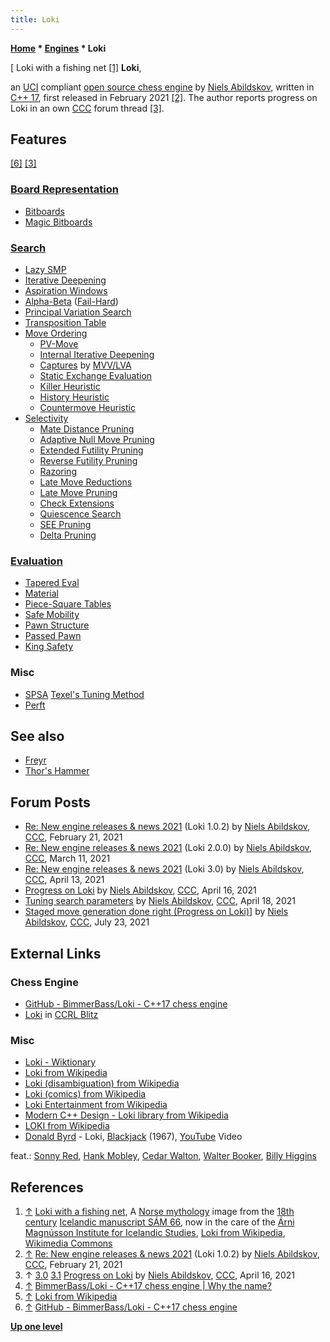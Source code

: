 ```yaml
---
title: Loki
---
```

**[Home](Home "Home") \* [Engines](Engines "Engines") \* Loki**



[ Loki with a fishing net <a id="cite-note-1" href="#cite-ref-1">[1]</a>
**Loki**,  

an [UCI](UCI "UCI") compliant [open source chess engine](Category:Open_Source "Category:Open Source") by [Niels Abildskov](Niels_Abildskov "Niels Abildskov"), written in [C++ 17](Cpp "Cpp"), first released in February 2021 <a id="cite-note-2" href="#cite-ref-2">[2]</a>.
The author reports progress on Loki in an own [CCC](CCC "CCC") forum thread [[3]](#cite-note-progess-3).



## Features


<a id="cite-note-6" href="#cite-ref-6">[6]</a> [[3]](#cite-note-progess-3)



### [Board Representation](Board_Representation "Board Representation")


* [Bitboards](Bitboards "Bitboards")
* [Magic Bitboards](Magic_Bitboards "Magic Bitboards")


### [Search](Search "Search")


* [Lazy SMP](Lazy_SMP "Lazy SMP")
* [Iterative Deepening](Iterative_Deepening "Iterative Deepening")
* [Aspiration Windows](Aspiration_Windows "Aspiration Windows")
* [Alpha-Beta](Alpha-Beta "Alpha-Beta") ([Fail-Hard](Fail-Hard "Fail-Hard"))
* [Principal Variation Search](Principal_Variation_Search "Principal Variation Search")
* [Transposition Table](Transposition_Table "Transposition Table")
* [Move Ordering](Move_Ordering "Move Ordering")
	+ [PV-Move](PV-Move "PV-Move")
	+ [Internal Iterative Deepening](Internal_Iterative_Deepening "Internal Iterative Deepening")
	+ [Captures](Captures "Captures") by [MVV/LVA](MVV-LVA "MVV-LVA")
	+ [Static Exchange Evaluation](Static_Exchange_Evaluation "Static Exchange Evaluation")
	+ [Killer Heuristic](Killer_Heuristic "Killer Heuristic")
	+ [History Heuristic](History_Heuristic "History Heuristic")
	+ [Countermove Heuristic](Countermove_Heuristic "Countermove Heuristic")
* [Selectivity](Selectivity "Selectivity")
	+ [Mate Distance Pruning](Mate_Distance_Pruning "Mate Distance Pruning")
	+ [Adaptive Null Move Pruning](Null_Move_Pruning#AdaptiveNullMovePruning "Null Move Pruning")
	+ [Extended Futility Pruning](Futility_Pruning#Extendedfutilitypruning "Futility Pruning")
	+ [Reverse Futility Pruning](Reverse_Futility_Pruning "Reverse Futility Pruning")
	+ [Razoring](Razoring "Razoring")
	+ [Late Move Reductions](Late_Move_Reductions "Late Move Reductions")
	+ [Late Move Pruning](Futility_Pruning#MoveCountBasedPruning "Futility Pruning")
	+ [Check Extensions](Check_Extensions "Check Extensions")
	+ [Quiescence Search](Quiescence_Search "Quiescence Search")
	+ [SEE Pruning](Static_Exchange_Evaluation "Static Exchange Evaluation")
	+ [Delta Pruning](Delta_Pruning "Delta Pruning")


### [Evaluation](Evaluation "Evaluation")


* [Tapered Eval](Tapered_Eval "Tapered Eval")
* [Material](Material "Material")
* [Piece-Square Tables](Piece-Square_Tables "Piece-Square Tables")
* [Safe Mobility](Mobility#Safe_Mobility "Mobility")
* [Pawn Structure](Pawn_Structure "Pawn Structure")
* [Passed Pawn](Passed_Pawn "Passed Pawn")
* [King Safety](King_Safety "King Safety")


### Misc


* [SPSA](SPSA "SPSA") [Texel's Tuning Method](Texel%27s_Tuning_Method "Texel's Tuning Method")
* [Perft](Perft "Perft")


## See also


* [Freyr](Freyr "Freyr")
* [Thor's Hammer](Thor%27s_Hammer "Thor's Hammer")


## Forum Posts


* [Re: New engine releases & news 2021](http://www.talkchess.com/forum3/viewtopic.php?f=2&t=76209&start=91) (Loki 1.0.2) by [Niels Abildskov](Niels_Abildskov "Niels Abildskov"), [CCC](CCC "CCC"), February 21, 2021
* [Re: New engine releases & news 2021](http://www.talkchess.com/forum3/viewtopic.php?f=2&t=76209&start=139) (Loki 2.0.0) by [Niels Abildskov](Niels_Abildskov "Niels Abildskov"), [CCC](CCC "CCC"), March 11, 2021
* [Re: New engine releases & news 2021](http://www.talkchess.com/forum3/viewtopic.php?f=2&t=76209&start=215) (Loki 3.0) by [Niels Abildskov](Niels_Abildskov "Niels Abildskov"), [CCC](CCC "CCC"), April 13, 2021
* [Progress on Loki](http://www.talkchess.com/forum3/viewtopic.php?f=7&t=77105) by [Niels Abildskov](Niels_Abildskov "Niels Abildskov"), [CCC](CCC "CCC"), April 16, 2021
* [Tuning search parameters](http://www.talkchess.com/forum3/viewtopic.php?f=7&t=77118) by [Niels Abildskov](Niels_Abildskov "Niels Abildskov"), [CCC](CCC "CCC"), April 18, 2021
* [Staged move generation done right (Progress on Loki)](http://www.talkchess.com/forum3/viewtopic.php?f=7&t=77105&start=74)] by [Niels Abildskov](Niels_Abildskov "Niels Abildskov"), [CCC](CCC "CCC"), July 23, 2021


## External Links


### Chess Engine


* [GitHub - BimmerBass/Loki - C++17 chess engine](https://github.com/BimmerBass/Loki)
* [Loki](https://ccrl.chessdom.com/ccrl/404/cgi/compare_engines.cgi?family=Loki&print=Rating+list&print=Results+table&print=LOS+table&print=Ponder+hit+table&print=Eval+difference+table&print=Comopp+gamenum+table&print=Overlap+table&print=Score+with+common+opponents) in [CCRL Blitz](CCRL "CCRL")


### Misc


* [Loki - Wiktionary](https://en.wiktionary.org/wiki/Loki)
* [Loki from Wikipedia](https://en.wikipedia.org/wiki/Loki)
* [Loki (disambiguation) from Wikipedia](https://en.wikipedia.org/wiki/Loki_(disambiguation))
* [Loki (comics) from Wikipedia](https://en.wikipedia.org/wiki/Loki_(comics))
* [Loki Entertainment from Wikipedia](https://en.wikipedia.org/wiki/Loki_Entertainment)
* [Modern C++ Design - Loki library from Wikipedia](https://en.wikipedia.org/wiki/Modern_C%2B%2B_Design#Loki_library)
* [LOKI from Wikipedia](https://en.wikipedia.org/wiki/LOKI)
* [Donald Byrd](https://en.wikipedia.org/wiki/Donald_Byrd) - Loki, [Blackjack](https://en.wikipedia.org/wiki/Blackjack_(Donald_Byrd_album)) (1967), [YouTube](https://en.wikipedia.org/wiki/YouTube) Video


 feat.: [Sonny Red](https://en.wikipedia.org/wiki/Sonny_Red), [Hank Mobley](https://en.wikipedia.org/wiki/Hank_Mobley), [Cedar Walton](https://en.wikipedia.org/wiki/Cedar_Walton), [Walter Booker](https://en.wikipedia.org/wiki/Walter_Booker), [Billy Higgins](https://en.wikipedia.org/wiki/Billy_Higgins)
 
## References


 1. <a id="cite-ref-1" href="#cite-note-1">↑</a> [Loki with a fishing net](https://commons.wikimedia.org/wiki/File:Processed_SAM_loki.jpg), A [Norse mythology](https://en.wikipedia.org/wiki/Norse_mythology) image from the [18th century](https://en.wikipedia.org/wiki/18th_century) [Icelandic manuscript SÁM 66](https://en.wikipedia.org/wiki/Icelandic_Manuscript,_S%C3%81M_66), now in the care of the [Árni Magnússon Institute for Icelandic Studies](https://en.wikipedia.org/wiki/%C3%81rni_Magn%C3%BAsson_Institute_for_Icelandic_Studies), [Loki from Wikipedia](https://en.wikipedia.org/wiki/Loki), [Wikimedia Commons](https://en.wikipedia.org/wiki/Wikimedia_Commons) 
2. <a id="cite-ref-2" href="#cite-note-2">↑</a> [Re: New engine releases & news 2021](http://www.talkchess.com/forum3/viewtopic.php?f=2&t=76209&start=91) (Loki 1.0.2) by [Niels Abildskov](Niels_Abildskov "Niels Abildskov"), [CCC](CCC "CCC"), February 21, 2021
3. ↑ [3.0](#cite-ref-progess-3-0) [3.1](#cite-ref-progess-3-1) [Progress on Loki](http://www.talkchess.com/forum3/viewtopic.php?f=7&t=77105) by [Niels Abildskov](Niels_Abildskov "Niels Abildskov"), [CCC](CCC "CCC"), April 16, 2021
4. <a id="cite-ref-4" href="#cite-note-4">↑</a> [BimmerBass/Loki - C++17 chess engine | Why the name?](https://github.com/BimmerBass/Loki#why-the-name)
5. <a id="cite-ref-5" href="#cite-note-5">↑</a> [Loki from Wikipedia](https://en.wikipedia.org/wiki/Loki)
6. <a id="cite-ref-6" href="#cite-note-6">↑</a> [GitHub - BimmerBass/Loki - C++17 chess engine](https://github.com/BimmerBass/Loki)

**[Up one level](Engines "Engines")**







 
